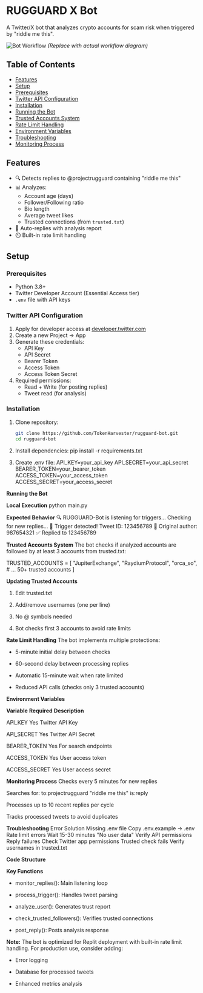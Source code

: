 # RUGGUARD X Bot
A Twitter/X bot that analyzes crypto accounts for scam risk when triggered by "riddle me this".

![Bot Workflow](https://via.placeholder.com/600x400?text=RUGGUARD+Bot+Workflow) *(Replace with actual workflow diagram)*

## Table of Contents
- [Features](#features)
- [Setup](#setup)
- [Prerequisites](#prerequisites)
- [Twitter API Configuration](#twitter-api-configuration)
- [Installation](#installation)
- [Running the Bot](#running-the-bot)
- [Trusted Accounts System](#trusted-accounts-system)
- [Rate Limit Handling](#rate-limit-handling)
- [Environment Variables](#environment-variables)
- [Troubleshooting](#troubleshooting)
- [Monitoring Process](#monitoring-process)

## Features
- 🔍 Detects replies to @projectrugguard containing "riddle me this"
- 📊 Analyzes:
  - Account age (days)
  - Follower/Following ratio
  - Bio length
  - Average tweet likes
  - Trusted connections (from `trusted.txt`)
- 🤖 Auto-replies with analysis report
- ⏲️ Built-in rate limit handling

## Setup

### Prerequisites
- Python 3.8+
- Twitter Developer Account (Essential Access tier)
- `.env` file with API keys

### Twitter API Configuration
1. Apply for developer access at [developer.twitter.com](https://developer.twitter.com)
2. Create a new Project → App
3. Generate these credentials:
   - API Key
   - API Secret
   - Bearer Token
   - Access Token
   - Access Token Secret
4. Required permissions:
   - Read + Write (for posting replies)
   - Tweet read (for analysis)

### Installation
1. Clone repository:
   ```bash
   git clone https://github.com/TokenHarvester/rugguard-bot.git
   cd rugguard-bot

2. Install dependencies:
pip install -r requirements.txt

3. Create .env file:
API_KEY=your_api_key
API_SECRET=your_api_secret
BEARER_TOKEN=your_bearer_token
ACCESS_TOKEN=your_access_token
ACCESS_SECRET=your_access_secret

**Running the Bot**

**Local Execution**
python main.py

**Expected Behavior**
🔍 RUGGUARD-Bot is listening for triggers...
Checking for new replies...
🚨 Trigger detected! Tweet ID: 123456789
👤 Original author: 987654321
✅ Replied to 123456789

**Trusted Accounts System**
The bot checks if analyzed accounts are followed by at least 3 accounts from trusted.txt:

TRUSTED_ACCOUNTS = [
    "JupiterExchange",
    "RaydiumProtocol",
    "orca_so",
    # ... 50+ trusted accounts
]

**Updating Trusted Accounts**
1. Edit trusted.txt

2. Add/remove usernames (one per line)

3. No @ symbols needed

4. Bot checks first 3 accounts to avoid rate limits

**Rate Limit Handling**
The bot implements multiple protections:

- 5-minute initial delay between checks

- 60-second delay between processing replies

- Automatic 15-minute wait when rate limited

- Reduced API calls (checks only 3 trusted accounts)

**Environment Variables**

**Variable**	**Required**	**Description**

API_KEY	          Yes	       Twitter API Key

API_SECRET	      Yes        Twitter API Secret

BEARER_TOKEN	    Yes        For search endpoints

ACCESS_TOKEN	    Yes  	     User access token

ACCESS_SECRET	    Yes    	   User access secret

**Monitoring Process**
Checks every 5 minutes for new replies

Searches for: to:projectrugguard "riddle me this" is:reply

Processes up to 10 recent replies per cycle

Tracks processed tweets to avoid duplicates

**Troubleshooting**
Error	                Solution
Missing .env file	   Copy .env.example → .env
Rate limit errors	   Wait 15-30 minutes
"No user data"	     Verify API permissions
Reply failures	     Check Twitter app permissions
Trusted check fails	 Verify usernames in trusted.txt

**Code Structure**



**Key Functions**
- monitor_replies(): Main listening loop

- process_trigger(): Handles tweet parsing

- analyze_user(): Generates trust report

- check_trusted_followers(): Verifies trusted connections

- post_reply(): Posts analysis response

**Note:** The bot is optimized for Replit deployment with built-in rate limit handling. For production use, consider adding:

- Error logging

- Database for processed tweets

- Enhanced metrics analysis
